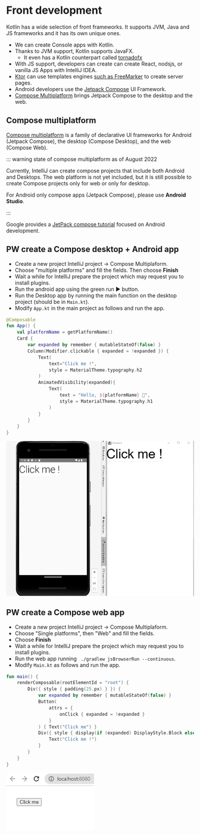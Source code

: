 # Front development

Kotlin has a wide selection of front frameworks.
It supports JVM, Java and JS frameworks and it has its own unique ones.

- We can create Console apps with Kotlin.
- Thanks to JVM support, Kotlin supports JavaFX.
  - It even has a Kotlin counterpart called [tornadofx](https://tornadofx.io/)
- With JS support, developers can create can create React, nodsjs, or vanilla JS Apps with IntelliJ IDEA.
- [Ktor](https://ktor.io/docs/creating-interactive-website.html) can use templates engines [such as FreeMarker](https://freemarker.apache.org/) to create server pages.
- Android developers use the [Jetpack Compose](https://developer.android.com/jetpack/compose) UI Framework.
- [Compose Multiplatform](https://www.jetbrains.com/lp/compose-mpp/) brings Jetpack Compose to the desktop and the web.

## Compose multiplatform

[Compose multiplatform](https://blog.jetbrains.com/kotlin/2021/08/compose-multiplatform-goes-alpha/) is a family of declarative UI frameworks for Android (Jetpack Compose), the desktop (Compose Desktop), and the web (Compose Web).

::: warning state of compose multiplatform as of August 2022

Currently, IntelliJ can create compose projects that include both Android and Desktops.
The web platform is not yet included, but it is still possible to create Compose projects only for web or only for desktop.

For Android only compose apps (Jetpack Compose), please use **Android Studio**.

:::

Google provides a [JetPack compose tutorial](https://developer.android.com/jetpack/compose/tutorial) focused on Android development.

## PW create a Compose desktop + Android app

- Create a new project IntelliJ project -> Compose Multiplaform.
- Choose "multiple platforms" and fill the fields. Then choose **Finish**
- Wait a while for IntelliJ prepare the project which may request you to install plugins.
- Run the android app using the green run ▶️ button.
- Run the Desktop app by running the main function on the desktop project (should be in `Main.kt`).
- Modify `App.kt` in the main project as follows and run the app.

```kotlin
@Composable
fun App() {
    val platformName = getPlatformName()
    Card {
        var expanded by remember { mutableStateOf(false) }
        Column(Modifier.clickable { expanded = !expanded }) {
            Text(
                text="Click me !",
                style = MaterialTheme.typography.h2
            )
            AnimatedVisibility(expanded){
                Text(
                    text = "Hello, ${platformName} 🎊",
                    style = MaterialTheme.typography.h1
                )
            }
        }
    }
}
```

![compose multiplatform demo](../../assets/compose-multiplaform.gif)

## PW create a Compose web app

- Create a new project IntelliJ project -> Compose Multiplaform.
- Choose "Single platforms", then "Web" and fill the fields. 
- Choose **Finish**
- Wait a while for IntelliJ prepare the project which may request you to install plugins.
- Run the web app running ` ./gradlew jsBrowserRun --continuous`.
- Modify `Main.kt` as follows and run the app.

```kotlin
fun main() {
    renderComposable(rootElementId = "root") {
        Div({ style { padding(25.px) } }) {
            var expanded by remember { mutableStateOf(false) }
            Button(
                attrs = {
                    onClick { expanded = !expanded }
                }
            ) { Text("Click me") }
            Div({ style { display(if (expanded) DisplayStyle.Block else DisplayStyle.None) } }) {
                Text("Click me !")
            }
        }
    }
}
```

![compose multiplatform demo](../../assets/compose-multiplaform-web.gif)
